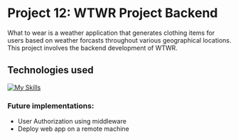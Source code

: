 # Project 12: WTWR Project Backend

What to wear is a weather application that generates clothing items for users based on weather forcasts throughout various geographical locations. This project involves the backend development of WTWR.

## Technologies used

[![My Skills](https://skillicons.dev/icons?i=js,nodejs,express,mongodb)](https://skillicons.dev)

### Future implementations:

- User Authorization using middleware
- Deploy web app on a remote machine


